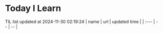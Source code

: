# Today I Learn 
TIL list updated at 2024-11-30 02:19:24
| name | url | updated time |
| :--- | -- | -- |
